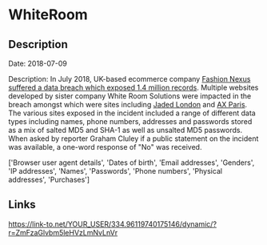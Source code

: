 # WhiteRoom

## Description

Date: 2018-07-09

Description:
In July 2018, UK-based ecommerce company <a href="https://www.grahamcluley.com/online-fashion-shoppers-exposed-ecommerce-breach/" target="_blank" rel="noopener">Fashion Nexus suffered a data breach which exposed 1.4 million records</a>. Multiple websites developed by sister company White Room Solutions were impacted in the breach amongst which were sites including <a href="https://jadedldn.com/" target="_blank" rel="noopener">Jaded London</a> and <a href="http://axparis.co.uk" target="_blank" rel="noopener">AX Paris</a>. The various sites exposed in the incident included a range of different data types including names, phone numbers, addresses and passwords stored as a mix of salted MD5 and SHA-1 as well as unsalted MD5 passwords. When asked by reporter Graham Cluley if a public statement on the incident was available, a one-word response of &quot;No&quot; was received.


['Browser user agent details', 'Dates of birth', 'Email addresses', 'Genders', 'IP addresses', 'Names', 'Passwords', 'Phone numbers', 'Physical addresses', 'Purchases']

## Links

https://link-to.net/YOUR_USER/334.96119740175146/dynamic/?r=ZmFzaGlvbm5leHVzLmNvLnVr